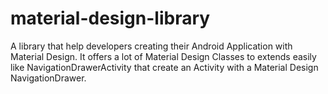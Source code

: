 # material-design-library
A library that help developers creating their Android Application with Material Design. It offers a lot of Material Design Classes to extends easily like NavigationDrawerActivity that create an Activity with a Material Design NavigationDrawer.
